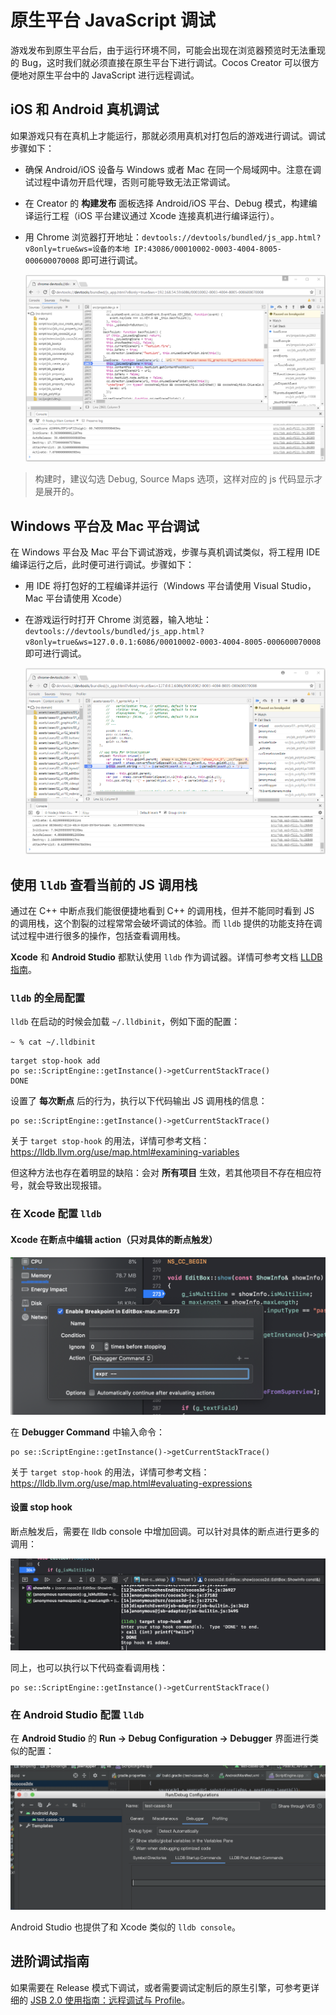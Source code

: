 # 原生平台 JavaScript 调试

游戏发布到原生平台后，由于运行环境不同，可能会出现在浏览器预览时无法重现的 Bug，这时我们就必须直接在原生平台下进行调试。Cocos Creator 可以很方便地对原生平台中的 JavaScript 进行远程调试。

## iOS 和 Android 真机调试

如果游戏只有在真机上才能运行，那就必须用真机对打包后的游戏进行调试。调试步骤如下：

- 确保 Android/iOS 设备与 Windows 或者 Mac 在同一个局域网中。注意在调试过程中请勿开启代理，否则可能导致无法正常调试。
- 在 Creator 的 **构建发布** 面板选择 Android/iOS 平台、Debug 模式，构建编译运行工程（iOS 平台建议通过 Xcode 连接真机进行编译运行）。
- 用 Chrome 浏览器打开地址：`devtools://devtools/bundled/js_app.html?v8only=true&ws=设备的本地 IP:43086/00010002-0003-4004-8005-000600070008` 即可进行调试。

  ![v8-android-debug](debug-jsb/v8-android-debug.png)

>构建时，建议勾选 Debug, Source Maps 选项，这样对应的 js 代码显示才是展开的。

## Windows 平台及 Mac 平台调试

在 Windows 平台及 Mac 平台下调试游戏，步骤与真机调试类似，将工程用 IDE 编译运行之后，此时便可进行调试。步骤如下：

- 用 IDE 将打包好的工程编译并运行（Windows 平台请使用 Visual Studio，Mac 平台请使用 Xcode）
- 在游戏运行时打开 Chrome 浏览器，输入地址：`devtools://devtools/bundled/js_app.html?v8only=true&ws=127.0.0.1:6086/00010002-0003-4004-8005-000600070008` 即可进行调试。

   ![](debug-jsb/v8-win32-debug.png)

## 使用 `lldb` 查看当前的 JS 调用栈

通过在 C++ 中断点我们能很便捷地看到 C++ 的调用栈，但并不能同时看到 JS 的调用栈，这个割裂的过程常常会破坏调试的体验。而 `lldb` 提供的功能支持在调试过程中进行很多的操作，包括查看调用栈。

**Xcode** 和 **Android Studio** 都默认使用 `lldb` 作为调试器。详情可参考文档 [LLDB 指南](https://lldb.llvm.org/use/tutorial.html)。

### `lldb` 的全局配置

`lldb` 在启动的时候会加载 `~/.lldbinit`，例如下面的配置：

`~ % cat ~/.lldbinit`

```
target stop-hook add 
po se::ScriptEngine::getInstance()->getCurrentStackTrace()
DONE
```

设置了 **每次断点** 后的行为，执行以下代码输出 JS 调用栈的信息：

```lldb
po se::ScriptEngine::getInstance()->getCurrentStackTrace()
```

关于 `target stop-hook` 的用法，详情可参考文档：<https://lldb.llvm.org/use/map.html#examining-variables>

但这种方法也存在着明显的缺陷：会对 **所有项目** 生效，若其他项目不存在相应符号，就会导致出现报错。

### 在 Xcode 配置 `lldb`

#### Xcode 在断点中编辑 action（只对具体的断点触发）

![xcode-brk-point-action](debug-jsb/xcode-brk-point-action.png)

在 **Debugger Command** 中输入命令：

```lldb
po se::ScriptEngine::getInstance()->getCurrentStackTrace()
```

关于 `target stop-hook` 的用法，详情可参考文档：<https://lldb.llvm.org/use/map.html#evaluating-expressions>

#### 设置 stop hook

断点触发后，需要在 lldb console 中增加回调。可以针对具体的断点进行更多的调用：

![xcode-brk-point-lldb](debug-jsb/xcode-brk-point-lldb.png)

同上，也可以执行以下代码查看调用栈：

```lldb
po se::ScriptEngine::getInstance()->getCurrentStackTrace()
```

### 在 Android Studio 配置 `lldb`

在 **Android Studio** 的 **Run -> Debug Configuration -> Debugger** 界面进行类似的配置：

![as-brk-point-action](debug-jsb/as-brk-point-action.png)

Android Studio 也提供了和 Xcode 类似的 `lldb console`。

## 进阶调试指南

如果需要在 Release 模式下调试，或者需要调试定制后的原生引擎，可参考更详细的 [JSB 2.0 使用指南：远程调试与 Profile](../../advanced-topics/JSB2.0-learning.md)。

